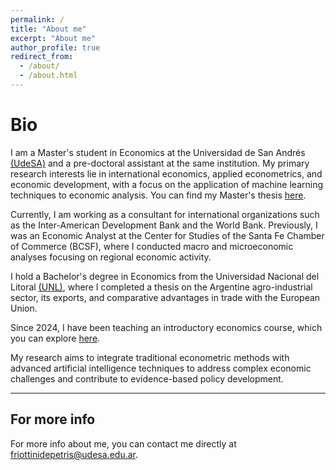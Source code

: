 ```yaml
---
permalink: /
title: "About me"
excerpt: "About me"
author_profile: true
redirect_from: 
  - /about/
  - /about.html
---
```


# Bio

I am a Master's student in Economics at the Universidad de San Andrés [(UdeSA)](https://udesa.edu.ar/departamento-de-economia/maestria-en-economia) and a pre-doctoral assistant at the same institution. My primary research interests lie in international economics, applied econometrics, and economic development, with a focus on the application of machine learning techniques to economic analysis. You can find my Master's thesis [here](http://francoriottini.github.io/files/Riottini%20Depetris%20(2024).pdf).

Currently, I am working as a consultant for international organizations such as the Inter-American Development Bank and the World Bank. Previously, I was an Economic Analyst at the Center for Studies of the Santa Fe Chamber of Commerce (BCSF), where I conducted macro and microeconomic analyses focusing on regional economic activity.

I hold a Bachelor's degree in Economics from the Universidad Nacional del Litoral [(UNL)](https://www.fce.unl.edu.ar/), where I completed a thesis on the Argentine agro-industrial sector, its exports, and comparative advantages in trade with the European Union.

Since 2024, I have been teaching an introductory economics course, which you can explore [here](https://github.com/francoriottini/EcoIUdeSA).

My research aims to integrate traditional econometric methods with advanced artificial intelligence techniques to address complex economic challenges and contribute to evidence-based policy development.

---
## For more info

For more info about me, you can contact me directly at friottinidepetris@udesa.edu.ar.

